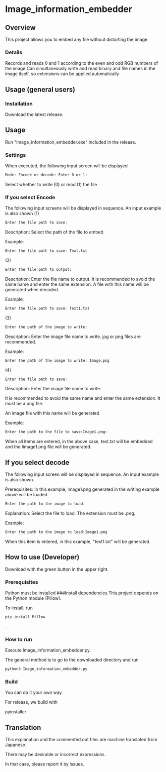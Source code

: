 # Image_information_embedder

## Overview
This project allows you to embed any file without distorting the image.

### Details
Records and reads 0 and 1 according to the even and odd RGB numbers of the image
Can simultaneously write and read binary and file names in the image itself, so extensions can be applied automatically

## Usage (general users)

### Installation

Download the latest release.

## Usage

Run "Image_information_embedder.exe" included in the release.

### Settings

When executed, the following input screen will be displayed

```sh
Mode: Encode or decode: Enter 0 or 1:
```

Select whether to write (0) or read (1) the file
### If you select Encode

The following input screens will be displayed in sequence. An input example is also shown
(1)
```sh
Enter the file path to save:
```

Description: Select the path of the file to embed.

Example:
```sh
Enter the file path to save: Text.txt
```
(2)
```sh
Enter the file path to output:
```

Description: Enter the file name to output.
It is recommended to avoid the same name and enter the same extension.
A file with this name will be generated when decoded.

Example:
```sh
Enter the file path to save: Text1.txt
```
(3)
```sh
Enter the path of the image to write:
```

Description: Enter the image file name to write.
jpg or png files are recommended.

Example:
```sh
Enter the path of the image to write: Image.png
```
(4)
```sh
Enter the file path to save:
```

Description: Enter the image file name to write.

It is recommended to avoid the same name and enter the same extension.
It must be a png file.

An image file with this name will be generated.

Example:
```sh
Enter the path to the file to save:Image1.png:
```
When all items are entered, in the above case, text.txt will be embedded and the Iimage1.png file will be generated.

## If you select decode
The following input screen will be displayed in sequence. An input example is also shown.

Prerequisites: In this example, Image1.png generated in the writing example above will be loaded.

```sh
Enter the path to the image to load:
```
Explanation:
Select the file to load. The extension must be .png.

Example:

```sh
Enter the path to the image to load:Image1.png
```
When this item is entered, in this example, "text1.txt" will be generated.

## How to use (Developer)
Download with the green button in the upper right.
### Prerequisites
Python must be installed
###Install dependencies
This project depends on the Python module (Pillow).

To install, run

```sh
pip install Pillow
```

.
### How to run

Execute Image_information_embedder.py.

The general method is to go to the downloaded directory and run

```sh
python3 Image_information_embedder.py
```

### Build

You can do it your own way.

For release, we build with

pyinstaller


## Translation

This explanation and the commented out files are machine translated from Japanese.

There may be desirable or incorrect expressions.

In that case, please report it by lssues.
